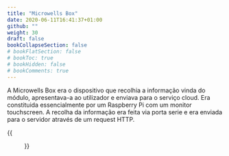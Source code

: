 ```yaml
---
title: "Microwells Box"
date: 2020-06-11T16:41:37+01:00
github: ""
weight: 30
draft: false
bookCollapseSection: false
# bookFlatSection: false
# bookToc: true
# bookHidden: false
# bookComments: true
---
```

A Microwells Box era o dispositivo que recolhia a informação vinda do módulo, apresentava-a ao utilizador e enviava para o serviço cloud. Era constituida essencialmente por um Raspberry Pi com um monitor touchscreen. A recolha da informação era feita via porta serie e era enviada para o servidor através de um request HTTP.

{{<figure src="/images/projetos-academicos/licenciatura/microwells/box.png" caption="Interface da aplicação Java executada na Microwells Box" >}}